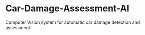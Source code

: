 # Car-Damage-Assessment-AI
Computer Vision system for automatic car damage detection and assessment
